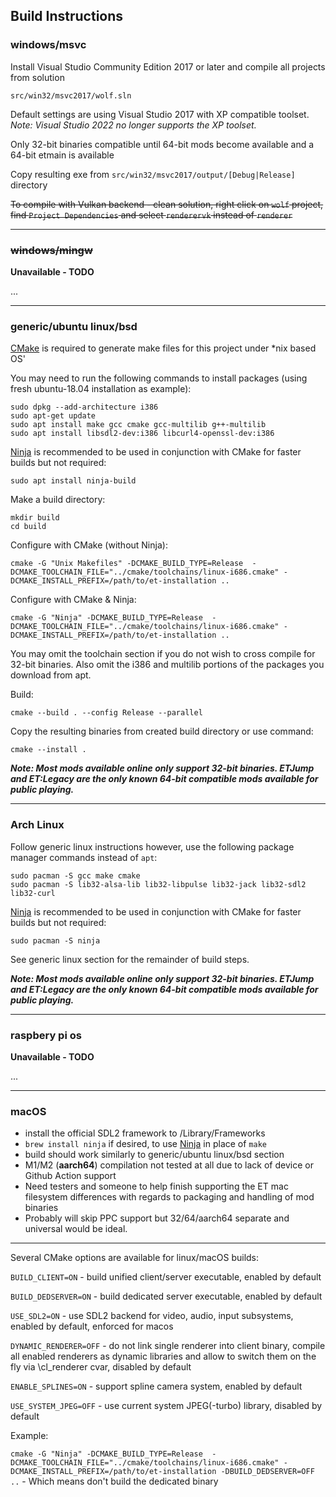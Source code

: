 ## Build Instructions

### windows/msvc

Install Visual Studio Community Edition 2017 or later and compile all projects from solution

`src/win32/msvc2017/wolf.sln`

Default settings are using Visual Studio 2017 with XP compatible toolset.
*Note: Visual Studio 2022 no longer supports the XP toolset.*

Only 32-bit binaries compatible until 64-bit mods become available and a 64-bit etmain is available

Copy resulting exe from `src/win32/msvc2017/output/[Debug|Release]` directory

~~To compile with Vulkan backend - clean solution, right click on `wolf` project, find `Project Dependencies` and select `renderervk` instead of `renderer`~~

---

### ~~windows/mingw~~

**Unavailable - TODO**

...

---

### generic/ubuntu linux/bsd

[CMake](https://cmake.org/) is required to generate make files for this project under *nix based OS'

You may need to run the following commands to install packages (using fresh ubuntu-18.04 installation as example):

```
sudo dpkg --add-architecture i386
sudo apt-get update
sudo apt install make gcc cmake gcc-multilib g++-multilib
sudo apt install libsdl2-dev:i386 libcurl4-openssl-dev:i386
```

[Ninja](https://ninja-build.org/) is recommended to be used in conjunction with CMake for faster builds but not required:
```
sudo apt install ninja-build
```

Make a build directory:
```
mkdir build
cd build
```

Configure with CMake (without Ninja):
```
cmake -G "Unix Makefiles" -DCMAKE_BUILD_TYPE=Release  -DCMAKE_TOOLCHAIN_FILE="../cmake/toolchains/linux-i686.cmake" -DCMAKE_INSTALL_PREFIX=/path/to/et-installation ..
```

Configure with CMake & Ninja:
```
cmake -G "Ninja" -DCMAKE_BUILD_TYPE=Release  -DCMAKE_TOOLCHAIN_FILE="../cmake/toolchains/linux-i686.cmake" -DCMAKE_INSTALL_PREFIX=/path/to/et-installation ..
```

You may omit the toolchain section if you do not wish to cross compile for 32-bit binaries. Also omit the i386 and multilib portions of the packages you download from apt.

Build:
```
cmake --build . --config Release --parallel
```

Copy the resulting binaries from created build directory or use command:
```
cmake --install .
```

***Note: Most mods available online only support 32-bit binaries. ETJump and ET:Legacy are the only known 64-bit compatible mods available for public playing.***

---

### Arch Linux

Follow generic linux instructions however, use the following package manager commands instead of `apt`:

```
sudo pacman -S gcc make cmake
sudo pacman -S lib32-alsa-lib lib32-libpulse lib32-jack lib32-sdl2 lib32-curl
```

[Ninja](https://ninja-build.org/) is recommended to be used in conjunction with CMake for faster builds but not required:
```
sudo pacman -S ninja
```

See generic linux section for the remainder of build steps.

***Note: Most mods available online only support 32-bit binaries. ETJump and ET:Legacy are the only known 64-bit compatible mods available for public playing.***

---

### raspbery pi os

**Unavailable - TODO**

...

---

### macOS

* install the official SDL2 framework to /Library/Frameworks
* `brew install ninja` if desired, to use [Ninja](https://ninja-build.org/) in place of `make`
* build should work similarly to generic/ubuntu linux/bsd section
* M1/M2 (**aarch64**) compilation not tested at all due to lack of device or Github Action support
* Need testers and someone to help finish supporting the ET mac filesystem differences with regards to packaging and handling of mod binaries
* Probably will skip PPC support but 32/64/aarch64 separate and universal would be ideal.

---

Several CMake options are available for linux/macOS builds:

`BUILD_CLIENT=ON` - build unified client/server executable, enabled by default

`BUILD_DEDSERVER=ON` - build dedicated server executable, enabled by default

`USE_SDL2=ON` - use SDL2 backend for video, audio, input subsystems, enabled by default, enforced for macos

`DYNAMIC_RENDERER=OFF` - do not link single renderer into client binary, compile all enabled renderers as dynamic libraries and allow to switch them on the fly via \cl_renderer cvar, disabled by default

`ENABLE_SPLINES=ON` - support spline camera system, enabled by default

`USE_SYSTEM_JPEG=OFF` - use current system JPEG(-turbo) library, disabled by default

Example:

`cmake -G "Ninja" -DCMAKE_BUILD_TYPE=Release  -DCMAKE_TOOLCHAIN_FILE="../cmake/toolchains/linux-i686.cmake" -DCMAKE_INSTALL_PREFIX=/path/to/et-installation -DBUILD_DEDSERVER=OFF ..` - Which means don't build the dedicated binary